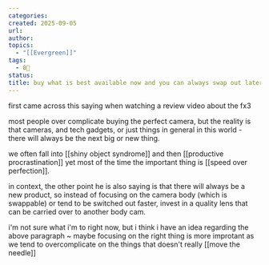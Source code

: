 ```yaml
---
categories:
created: 2025-09-05
url:
author:
topics:
  - "[[Evergreen]]"
tags:
  - 0🌲
status:
title: buy what is best available now and you can always swap out later
---
```

first came across this saying when watching a review video about the fx3

most people over complicate buying the perfect camera, but the reality is that cameras, and tech gadgets, or just things in general in this world - there will always be the next big or new thing.

we often fall into [[shiny object syndrome]] and then [[productive procrastination]] yet most of the time the important thing is [[speed over perfection]]. 

in context, the other point he is also saying is that there will always be a new product, so instead of focusing on the camera body (which is swappable) or tend to be switched out faster, invest in a quality lens that can be carried over to another body cam.

i'm not sure what i'm to right now, but i think i have an idea regarding the above paragraph ~ maybe focusing on the right thing is more improtant as we tend to overcomplicate on the things that doesn't really [[move the needle]] 